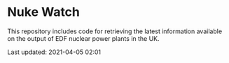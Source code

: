 # Nuke Watch

This repository includes code for retrieving the latest information available on the output of EDF nuclear power plants in the UK.

Last updated: 2021-04-05 02:01